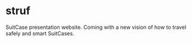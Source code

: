 # struf
SuitCase presentation website. Coming with a new vision of how to travel safely and smart SuitCases.
